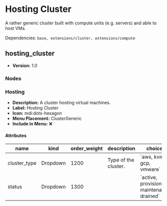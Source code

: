# Hosting Cluster

A rather generic cluster built with compute units (e.g. servers) and able to host VMs.

Dependencies: `base, extensions/cluster, extensions/compute`

## hosting_cluster

- **Version:** 1.0

### Nodes

### Hosting

- **Description:** A cluster hosting virtual machines.
- **Label:** Hosting Cluster
- **Icon:** mdi:dots-hexagon
- **Menu Placement:** ClusterGeneric
- **Include in Menu:** ❌

#### Attributes

| name | kind | order_weight | description | choices | optional |
| ---- | ---- | ------------ | ----------- | ------- | -------- |
| cluster\_type | Dropdown | 1200 | Type of the cluster\. | \`aws, kvm, gcp, vmware\` |  |
| status | Dropdown | 1300 |  | \`active, provisioning, maintenance, drained\` | False |
